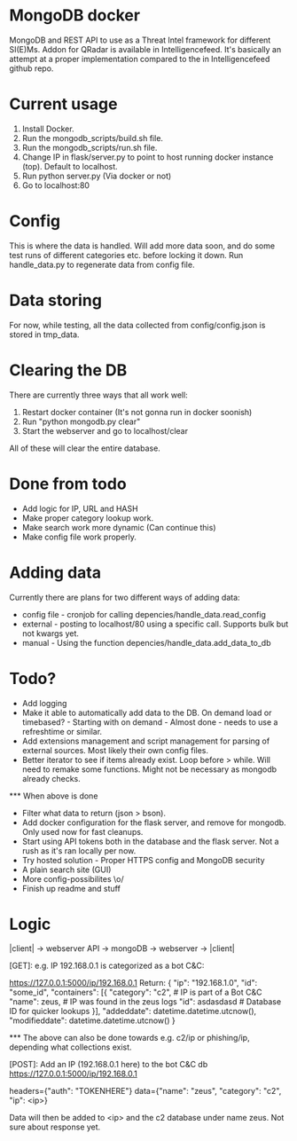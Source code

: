 # MongoDB docker
MongoDB and REST API to use as a Threat Intel framework for different SI(E)Ms. Addon for QRadar is available in Intelligencefeed. It's basically an attempt at a proper implementation compared to the in Intelligencefeed github repo.

# Current usage
1. Install Docker.
2. Run the mongodb\_scripts/build.sh file.
3. Run the mongodb\_scripts/run.sh file.
4. Change IP in flask/server.py to point to host running docker instance (top). Default to localhost.
5. Run python server.py (Via docker or not) 
6. Go to localhost:80

# Config
This is where the data is handled. Will add more data soon, and do some test runs of different categories etc. before locking it down. Run handle\_data.py to regenerate data from config file.

# Data storing
For now, while testing, all the data collected from config/config.json is stored in tmp\_data.

# Clearing the DB
There are currently three ways that all work well:
1. Restart docker container (It's not gonna run in docker soonish)
2. Run "python mongodb.py clear"
3. Start the webserver and go to localhost/clear

All of these will clear the entire database. 

# Done from todo
* Add logic for IP, URL and HASH 
* Make proper category lookup work. 
* Make search work more dynamic (Can continue this)
* Make config file work properly.

# Adding data
Currently there are plans for two different ways of adding data:
* config file  	- cronjob for calling depencies/handle\_data.read\_config
* external 		- posting to localhost/80 using a specific call. Supports bulk but not kwargs yet.
* manual		- Using the function depencies/handle\_data.add\_data\_to\_db

# Todo? 
* Add logging
* Make it able to automatically add data to the DB. On demand load or timebased? - Starting with on demand - Almost done - needs to use a refreshtime or similar.
* Add extensions management and script management for parsing of external sources. Most likely their own config files.
* Better iterator to see if items already exist. Loop before > while. Will need to remake some functions. Might not be necessary as mongodb already checks.

*** When above is done
* Filter what data to return (json > bson).
* Add docker configuration for the flask server, and remove for mongodb. Only used now for fast cleanups.
* Start using API tokens both in the database and the flask server. Not a rush as it's ran locally per now. 
* Try hosted solution - Proper HTTPS config and MongoDB security
* A plain search site (GUI) 
* More config-possibilites \o/
* Finish up readme and stuff

# Logic
|client| -> webserver API -> mongoDB -> webserver -> |client|

[GET]:
e.g. IP 192.168.0.1 is categorized as a bot C&C:

https://127.0.0.1:5000/ip/192.168.0.1
Return:
        {
            "ip": "192.168.1.0",
            "id": "some_id",
            "containers": [{
				"category": "c2", 		# IP is part of a Bot C&C
				"name": zeus, 			# IP was found in the zeus logs	
				"id": asdasdasd			# Database ID for quicker lookups
	    }],
            "addeddate": datetime.datetime.utcnow(),
            "modifieddate": datetime.datetime.utcnow()
        }

*** The above can also be done towards e.g. c2/ip or phishing/ip, depending what collections exist.

[POST]:
Add an IP (192.168.0.1 here) to the bot C&C db
https://127.0.0.1:5000/ip/192.168.0.1

headers={"auth": "TOKENHERE"}
data={"name": "zeus", "category": "c2", "ip": \<ip\>}

Data will then be added to \<ip\> and the c2 database under name zeus.
Not sure about response yet.
